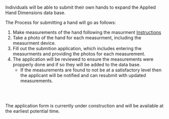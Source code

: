 Individuals will be able to submit their own hands to expand the Applied Hand Dimensions data base.

The Process for submitting a hand will go as follows:

1. Make measurements of the hand following the masurment [Instructions](https://github.com/OSUrobotics/Applied-Hand-Dimensions/tree/main/Instructions)
2. Take a photo of the hand for each measurment, including the measurment device.
3. Fill out the submition application, which includes entering the measurments and providing the photos for each measurement.
4. The application will be reviewed to ensure the measurements were propperly done and if so they will be added to the data base.
	* If the measurements are found to not be at a satisfactory level then the applicant will be notified and can resubmit with updated measurements.

<br>
<br>

The application form is currently under construction and will be available at the earliest potential time.
